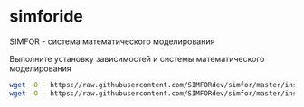 # simforide

SIMFOR - система математического моделирования

Выполните установку зависимостей и системы математического моделирования
```bash
wget -O - https://raw.githubusercontent.com/SIMFORdev/simfor/master/install-deps.sh | bash
wget -O - https://raw.githubusercontent.com/SIMFORdev/simfor/master/install-simfor.sh | bash
```